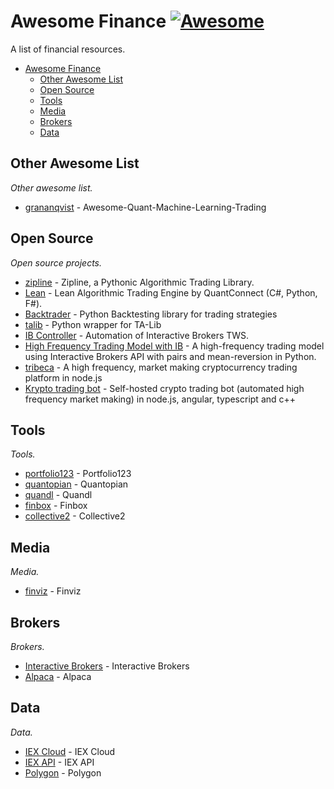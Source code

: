 # Awesome Finance [![Awesome](https://cdn.rawgit.com/sindresorhus/awesome/d7305f38d29fed78fa85652e3a63e154dd8e8829/media/badge.svg)](https://github.com/sindresorhus/awesome)

A list of financial resources.

- [Awesome Finance](#awesome-finance)
    - [Other Awesome List](#other-awesome-list)
    - [Open Source](#open-source)
    - [Tools](#tools)
    - [Media](#media)
    - [Brokers](#brokers)
    - [Data](#data)

## Other Awesome List

*Other awesome list.*

* [grananqvist](https://github.com/grananqvist/Awesome-Quant-Machine-Learning-Trading) - Awesome-Quant-Machine-Learning-Trading

## Open Source

*Open source projects.*

* [zipline](https://github.com/quantopian/zipline) - Zipline, a Pythonic Algorithmic Trading Library.
* [Lean](https://github.com/QuantConnect/Lean) - Lean Algorithmic Trading Engine by QuantConnect (C#, Python, F#).
* [Backtrader](https://github.com/backtrader/backtrader/) - Python Backtesting library for trading strategies
* [talib](https://github.com/mrjbq7/ta-lib) - Python wrapper for TA-Lib
* [IB Controller](https://github.com/ib-controller/ib-controller) - Automation of Interactive Brokers TWS.
* [High Frequency Trading Model with IB](https://github.com/jamesmawm/High-Frequency-Trading-Model-with-IB) - A high-frequency trading model using Interactive Brokers API with pairs and mean-reversion in Python.
* [tribeca](https://github.com/michaelgrosner/tribeca) - A high frequency, market making cryptocurrency trading platform in node.js
* [Krypto trading bot](https://github.com/ctubio/Krypto-trading-bot) - Self-hosted crypto trading bot (automated high frequency market making) in node.js, angular, typescript and c++

## Tools

*Tools.*

* [portfolio123](https://portfolio123.com) - Portfolio123
* [quantopian](https://quantopian.com) - Quantopian
* [quandl](https://quandl.com) - Quandl
* [finbox](https://finbox.io) - Finbox
* [collective2](https://collective2.com) - Collective2

## Media

*Media.*

* [finviz](https://finviz.com) - Finviz

## Brokers

*Brokers.*

* [Interactive Brokers](https://interactivebrokers.com) - Interactive Brokers
* [Alpaca](https://alpaca.markets) - Alpaca

## Data

*Data.*

* [IEX Cloud](https://iexcloud.io/) - IEX Cloud
* [IEX API](https://iextrading.com/developer/docs/) - IEX API
* [Polygon](https://polygon.io/) - Polygon



